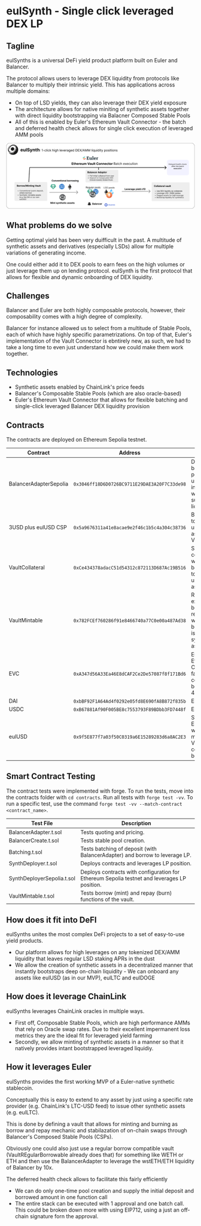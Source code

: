 # eulSynth - Single click leveraged DEX LP

## Tagline

eulSynths is a universal DeFi yield product platform built on Euler and Balancer.

The protocol allows users to leverage DEX liquidity from protocols like Balancer to multiply their intrinsic yield. This has applications across multiple domains:

- On top of LSD yields, they can also leverage their DEX yield exposure
- The architecture allows for native miniting of synthetic assets together with direct liquidity bootstrapping via Balacner Composed Stable Pools
- All of this is enabled by Euler's Ethereum Vault Connector - the batch and deferred health check allows for single click execution of leveraged AMM pools 

![Single click Leverage AMM Pools](./assets/eulSynth.png)

## What problems do we solve

Getting optimal yield has been very duifficult in the past. A multitude of synthetic assets and derivatives (especially LSDs) allow for multiple variations of generating income.

One could either add it to DEX pools to earn fees on the high volumes or just leverage them up on lending protocol.
eulSynth is the first protocol that allows for flexible and dynamic onboarding of DEX liquidity.

## Challenges

Balancer and Euler are both highly composable protocols, however, their composability comes with a high degree of complexity.

Balancer for instance allowed us to select from a multitude of Stable Pools, each of which have highly specific parametrizations. On top of that, Euler's implementation of the Vault Connector is ebntirely new, as such, we had to take a long time to even just understand how we could make them work together.

## Technologies 

- Synthetic assets enabled by ChainLink's price feeds
- Balancer's Composable Stable Pools (which are also oracle-based)
- Euler's Ethereum Vault Connector that allows for flexible batching and single-click leveraged Balancer DEX liquidity provision

## Contracts
The contracts are deployed on Ethereum Sepolia testnet.

| Contract    | Address | Description |
| -------- | ------- | ------- |
| BalancerAdapterSepolia  | `0x3046ff18D6D0726BC9711E29DAE3A20F7C33de98` | Deploys balancer stable pool and is used for interactions with balancer, such as adding liquidity. |
| 3USD plus eulUSD CSP| `0x5a9676311a41e8acae9e2f46c1b5c4a304c38736`| Balancer pool token, used as underlying asset in the VaultCollateral. |
| VaultCollateral | `0xCe434378adacC51d54312c872113D687Ac19B516`     | Simple collateral vault which uses the balancer pool token as underlying asset. |
| VaultMintable    | `0x782FCEf760286f91e8466740a77C0e00a487Ad38`    | Replaces existing borrow and repay logic with mint and burn to enable issurance of synthetic assets. |
| EVC   | `0xA347d56A33Ea46E8dCAF2Ce2De57087f8f171Bd6`    |  Euler's Ethereum Vault Connector facilitates communication between ERC-4626 vaults. |
| DAI    | `0xbBF92F1A64Ad4f0292e05fd8E690fA8B872f835b`    | ERC20 Token |
| USDC    | `0xB67881Af90F005BE8c7553793F89BDbb3FD7448f`    | ERC20 Token |
| eulUSD    | `0x9f5E877f7a03f50C0319a6E15289283d6a8AC2E3`    | Synthetic ERC20 Token which is minted by the VaultMintable contract on borrow. |

## Smart Contract Testing
The contract tests were implemented with forge. To run the tests, move into the contracts folder with `cd contracts`. Run all tests with `forge test -vv`. To run a specific test, use the command `forge test -vv --match-contract <contract_name>`.

| Test File    | Description |
| -------- | ------- |
| BalancerAdapter.t.sol | Tests quoting and pricing.  |
| BalancerCreate.t.sol | Tests stable pool creation. |
| Batching.t.sol | Tests batching of deposit (with BalancerAdapter) and borrow to leverage LP. |
| SynthDeployer.t.sol   | Deploys contracts and leverages LP position. |
| SynthDeployerSepolia.t.sol   |  Deploys contracts with configuration for Ethereum Sepolia testnet and leverages LP position. |
| VaultMintable.t.sol | Tests borrow (mint) and repay (burn) functions of the vault. |


## How does it fit into DeFI

eulSynths unites the most complex DeFi projects to a set of easy-to-use yield products. 
- Our platform allows for high leverages on any tokenized DEX/AMM liquidity that leaves regular LSD staking APRs in the dust
- We allow the creation of synthetic assets in a decentralized manner that instantly bootstraps deep on-chain liquidity - We can onboard any assets like eulUSD (as in our MVP), eulLTC and eulDOGE

## How does it leverage ChainLink

eulSynths leverages ChainLink oracles in multiple ways.
- First off, Composable Stable Pools, which are high performance AMMs that rely on Oracle swap rates. Due to their excellent impermanent loss metrics they are the ideal fit for leveraged yield farming
- Secondly, we allow minting of synthetic assets in a manner so that it natively provides intant bootstrapped leveraged liquidiy.

## How it leverages Euler

eulSynths provides the first working MVP of a Euler-native synthetic stablecoin. 

Conceptually this is easy to extend to any asset by just using a specific rate provider (e.g. ChainLink's LTC-USD feed) to issue other synthetic assets (e.g. eulLTC).

This is done by defining a vault that allows for minting and burning as borrow and repay mechanic and stabilazation of on-chain swaps through Balancer's Composed Stable Pools (CSPs).

Obviously one could also just use a regular borrow compatible vault (VaultREgularBorrowable already does that) for something like WETH or ETH and then use the BalancerAdapter to leverage the wstETH/ETH liquidity of Balancer by 10x.

The deferred health check allows to facilitate this fairly efficiently
- We can do only one-time pool creation and supply the initial deposit and borrowed amount in one function call
- The entire stack can be executed with 1 approval and one batch call. This could be broken down more with using EIP712, using a just an off-chain signature forn the approval.
